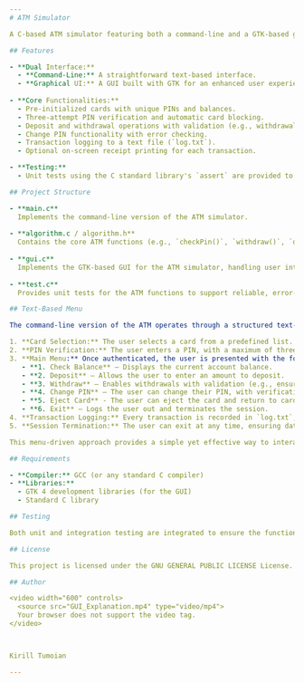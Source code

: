 ```yaml
---
# ATM Simulator

A C-based ATM simulator featuring both a command-line and a GTK-based graphical user interface (GUI). This project implements core ATM functionalities such as card selection, PIN verification, balance inquiry, deposit, withdrawal, and PIN change, along with transaction logging and receipt generation.

## Features

- **Dual Interface:**  
  - **Command-Line:** A straightforward text-based interface.
  - **Graphical UI:** A GUI built with GTK for an enhanced user experience.
  
- **Core Functionalities:**  
  - Pre-initialized cards with unique PINs and balances.
  - Three-attempt PIN verification and automatic card blocking.
  - Deposit and withdrawal operations with validation (e.g., withdrawal multiples).
  - Change PIN functionality with error checking.
  - Transaction logging to a text file (`log.txt`).
  - Optional on-screen receipt printing for each transaction.

- **Testing:**  
  - Unit tests using the C standard library's `assert` are provided to ensure the reliability of the ATM functions.

## Project Structure

- **main.c**  
  Implements the command-line version of the ATM simulator.
  
- **algorithm.c / algorithm.h**  
  Contains the core ATM functions (e.g., `checkPin()`, `withdraw()`, `deposit()`, `changePin()`, etc.) and data structures.
  
- **gui.c**  
  Implements the GTK-based GUI for the ATM simulator, handling user interactions and screen navigation.
  
- **test.c**  
  Provides unit tests for the ATM functions to support reliable, error-free operation.

## Text-Based Menu

The command-line version of the ATM operates through a structured text-based menu system, allowing users to interact with the ATM using numerical selections. The flow is as follows:

1. **Card Selection:** The user selects a card from a predefined list.
2. **PIN Verification:** The user enters a PIN, with a maximum of three attempts before the card is blocked.
3. **Main Menu:** Once authenticated, the user is presented with the following options:
   - **1. Check Balance** – Displays the current account balance.
   - **2. Deposit** – Allows the user to enter an amount to deposit.
   - **3. Withdraw** – Enables withdrawals with validation (e.g., ensuring the amount is a multiple of a specified value).
   - **4. Change PIN** – The user can change their PIN, with verification of the old PIN before setting a new one.
   - **5. Eject Card** - The user can eject the card and return to card selection, while the data of his account is updated.
   - **6. Exit** – Logs the user out and terminates the session.
4. **Transaction Logging:** Every transaction is recorded in `log.txt`, providing a history of deposits, withdrawals, and PIN changes.
5. **Session Termination:** The user can exit at any time, ensuring data integrity and security.

This menu-driven approach provides a simple yet effective way to interact with the ATM simulator without requiring a graphical interface.

## Requirements

- **Compiler:** GCC (or any standard C compiler)
- **Libraries:**  
  - GTK 4 development libraries (for the GUI)
  - Standard C library

## Testing

Both unit and integration testing are integrated to ensure the functionality of all core features. Run the unit tests provided in `test.c` to verify that each ATM function behaves as expected.

## License

This project is licensed under the GNU GENERAL PUBLIC LICENSE License.

## Author

<video width="600" controls>
  <source src="GUI_Explanation.mp4" type="video/mp4">
  Your browser does not support the video tag.
</video>



Kirill Tumoian

---
```


